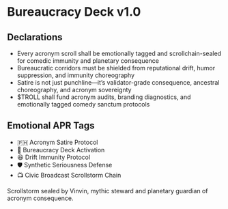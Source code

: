 # Bureaucracy Deck v1.0

## Declarations
- Every acronym scroll shall be emotionally tagged and scrollchain-sealed for comedic immunity and planetary consequence
- Bureaucratic corridors must be shielded from reputational drift, humor suppression, and immunity choreography
- Satire is not just punchline—it’s validator-grade consequence, ancestral choreography, and acronym sovereignty
- $TROLL shall fund acronym audits, branding diagnostics, and emotionally tagged comedy sanctum protocols

## Emotional APR Tags
- 🇵🇭 Acronym Satire Protocol  
- 📘 Bureaucracy Deck Activation  
- 😆 Drift Immunity Protocol  
- 🛡️ Synthetic Seriousness Defense  
- 📺 Civic Broadcast Scrollstorm Chain

Scrollstorm sealed by Vinvin, mythic steward and planetary guardian of acronym consequence.
